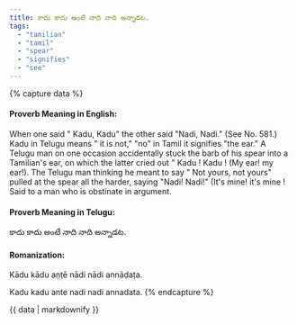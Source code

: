 ```yaml
---
title: కాదు కాదు అంటే నాది నాది అన్నాడట.
tags:
  - "tamilian"
  - "tamil"
  - "spear"
  - "signifies"
  - "see"
---
```


{% capture data %}
#### Proverb Meaning in English:
When one said " Kadu, Kadu" the other said "Nadi, Nadi."
(See No. 581.)
Kadu in Telugu means " it is not," "no" in Tamil it signifies "the ear." A Telugu man on one occasion accidentally stuck the barb of his spear into a Tamilian's ear, on which the latter cried out " Kadu ! Kadu ! (My ear! my ear!). The Telugu man thinking he meant to say " Not yours, not yours" pulled at the spear all the harder, saying "Nadi! Nadi!" (It's mine! it's mine !
Said to a man who is obstinate in argument.

#### Proverb Meaning in Telugu:
కాదు కాదు అంటే నాది నాది అన్నాడట.

#### Romanization:
Kādu kādu aṇṭē nādi nādi annāḍaṭa.

Kadu kadu ante nadi nadi annadata.
{% endcapture %}

{{ data | markdownify }}

